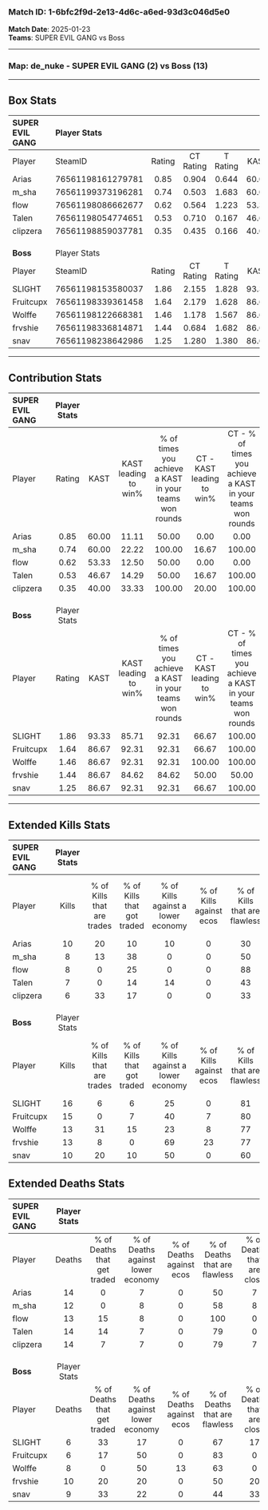 ### Match ID: 1-6bfc2f9d-2e13-4d6c-a6ed-93d3c046d5e0  
**Match Date**: 2025-01-23  
**Teams**: SUPER EVIL GANG vs Boss  

---  

### **Map**: de_nuke - SUPER EVIL GANG (2) vs Boss (13)  
---  

## Box Stats  

| **SUPER EVIL GANG** | Player Stats      |        |           |          |       |       |       |         |        |      |     |
| :- | :- | :-: | :-: | :-: | :-: | :-: | :-: | :-: | :-: | :-: | :-: |
| Player              | SteamID           | Rating | CT Rating | T Rating | KAST  |  ADR  | Kills | Assists | Deaths | K/D  | HS% |
| Arias               | 76561198161279781 |  0.85  |   0.904   |  0.644   | 60.00 | 83.4  |  10   |    1    |   14   | 0.71 | 70  |
| m_sha               | 76561199373196281 |  0.74  |   0.503   |  1.683   | 60.00 | 61.8  |   8   |    1    |   12   | 0.67 | 62  |
| flow                | 76561198086662677 |  0.62  |   0.564   |  1.223   | 53.33 | 54.6  |   8   |    0    |   13   | 0.62 | 25  |
| Talen               | 76561198054774651 |  0.53  |   0.710   |  0.167   | 46.67 | 62.8  |   7   |    3    |   14   | 0.50 | 42  |
| clipzera            | 76561198859037781 |  0.35  |   0.435   |  0.166   | 40.00 | 40.7  |   6   |    2    |   14   | 0.43 | 16  |
|                     |                   |        |           |          |       |       |       |         |        |      |     |
|                     |                   |        |           |          |       |       |       |         |        |      |     |
|                     |                   |        |           |          |       |       |       |         |        |      |     |
| **Boss**            | Player Stats      |        |           |          |       |       |       |         |        |      |     |
| Player              | SteamID           | Rating | CT Rating | T Rating | KAST  |  ADR  | Kills | Assists | Deaths | K/D  | HS% |
| SLIGHT              | 76561198153580037 |  1.86  |   2.155   |  1.828   | 93.33 | 114.2 |  16   |    6    |   6    | 2.67 | 50  |
| Fruitcupx           | 76561198339361458 |  1.64  |   2.179   |  1.628   | 86.67 | 83.3  |  15   |    4    |   6    | 2.50 | 53  |
| Wolffe              | 76561198122668381 |  1.46  |   1.178   |  1.567   | 86.67 | 82.6  |  13   |    6    |   8    | 1.63 | 46  |
| frvshie             | 76561198336814871 |  1.44  |   0.684   |  1.682   | 86.67 | 90.3  |  13   |    9    |   10   | 1.30 | 23  |
| snav                | 76561198238642986 |  1.25  |   1.280   |  1.380   | 86.67 | 84.1  |  10   |    4    |   9    | 1.11 | 30  |
---  

## Contribution Stats  

| **SUPER EVIL GANG** | Player Stats |       |                      |                                                        |                           |                                                             |                          |                                                            |
| :- | :-: | :-: | :-: | :-: | :-: | :-: | :-: | :-: |
| Player              |    Rating    | KAST  | KAST leading to win% | % of times you achieve a KAST in your teams won rounds | CT - KAST leading to win% | CT - % of times you achieve a KAST in your teams won rounds | T - KAST leading to win% | T - % of times you achieve a KAST in your teams won rounds |
| Arias               |     0.85     | 60.00 |        11.11         |                         50.00                          |           0.00            |                            0.00                             |          50.00           |                           100.00                           |
| m_sha               |     0.74     | 60.00 |        22.22         |                         100.00                         |           16.67           |                           100.00                            |          33.33           |                           100.00                           |
| flow                |     0.62     | 53.33 |        12.50         |                         50.00                          |           0.00            |                            0.00                             |          50.00           |                           100.00                           |
| Talen               |     0.53     | 46.67 |        14.29         |                         50.00                          |           16.67           |                           100.00                            |           0.00           |                            0.00                            |
| clipzera            |     0.35     | 40.00 |        33.33         |                         100.00                         |           20.00           |                           100.00                            |          100.00          |                           100.00                           |
|                     |              |       |                      |                                                        |                           |                                                             |                          |                                                            |
|                     |              |       |                      |                                                        |                           |                                                             |                          |                                                            |
|                     |              |       |                      |                                                        |                           |                                                             |                          |                                                            |
| **Boss**            | Player Stats |       |                      |                                                        |                           |                                                             |                          |                                                            |
| Player              |    Rating    | KAST  | KAST leading to win% | % of times you achieve a KAST in your teams won rounds | CT - KAST leading to win% | CT - % of times you achieve a KAST in your teams won rounds | T - KAST leading to win% | T - % of times you achieve a KAST in your teams won rounds |
| SLIGHT              |     1.86     | 93.33 |        85.71         |                         92.31                          |           66.67           |                           100.00                            |          90.91           |                           90.91                            |
| Fruitcupx           |     1.64     | 86.67 |        92.31         |                         92.31                          |           66.67           |                           100.00                            |          100.00          |                           90.91                            |
| Wolffe              |     1.46     | 86.67 |        92.31         |                         92.31                          |          100.00           |                           100.00                            |          90.91           |                           90.91                            |
| frvshie             |     1.44     | 86.67 |        84.62         |                         84.62                          |           50.00           |                            50.00                            |          90.91           |                           90.91                            |
| snav                |     1.25     | 86.67 |        92.31         |                         92.31                          |           66.67           |                           100.00                            |          100.00          |                           90.91                            |
---  

## Extended Kills Stats  

| **SUPER EVIL GANG** | Player Stats |                            |                            |                                    |                         |                              |                                 |                                       |                    |           |
| :- | :-: | :-: | :-: | :-: | :-: | :-: | :-: | :-: | :-: | :-: |
| Player              |    Kills     | % of Kills that are trades | % of Kills that got traded | % of Kills against a lower economy | % of Kills against ecos | % of Kills that are flawless | % of Kills that are close duels | % of Kills that are assisted by flash | Pistol Round Kills | AWP Kills |
| Arias               |      10      |             20             |             10             |                 10                 |            0            |              30              |               30                |                   0                   |         0          |     1     |
| m_sha               |      8       |             13             |             38             |                 0                  |            0            |              50              |               13                |                   0                   |         0          |     3     |
| flow                |      8       |             0              |             25             |                 0                  |            0            |              88              |                0                |                   0                   |         6          |     2     |
| Talen               |      7       |             0              |             14             |                 14                 |            0            |              43              |                0                |                   0                   |         0          |     0     |
| clipzera            |      6       |             33             |             17             |                 0                  |            0            |              33              |               33                |                   0                   |         0          |     0     |
|                     |              |                            |                            |                                    |                         |                              |                                 |                                       |                    |           |
|                     |              |                            |                            |                                    |                         |                              |                                 |                                       |                    |           |
|                     |              |                            |                            |                                    |                         |                              |                                 |                                       |                    |           |
| **Boss**            | Player Stats |                            |                            |                                    |                         |                              |                                 |                                       |                    |           |
| Player              |    Kills     | % of Kills that are trades | % of Kills that got traded | % of Kills against a lower economy | % of Kills against ecos | % of Kills that are flawless | % of Kills that are close duels | % of Kills that are assisted by flash | Pistol Round Kills | AWP Kills |
| SLIGHT              |      16      |             6              |             6              |                 25                 |            0            |              81              |                0                |                   0                   |         5          |     1     |
| Fruitcupx           |      15      |             0              |             7              |                 40                 |            7            |              80              |               13                |                  13                   |         0          |     3     |
| Wolffe              |      13      |             31             |             15             |                 23                 |            8            |              77              |                0                |                   0                   |         0          |     4     |
| frvshie             |      13      |             8              |             0              |                 69                 |           23            |              77              |                0                |                   0                   |         0          |     0     |
| snav                |      10      |             20             |             10             |                 50                 |            0            |              60              |               10                |                   0                   |         0          |     2     |
## Extended Deaths Stats  

| **SUPER EVIL GANG** | Player Stats |                             |                                   |                          |                               |                            |                           |               |
| :- | :-: | :-: | :-: | :-: | :-: | :-: | :-: | :-: |
| Player              |    Deaths    | % of Deaths that get traded | % of Deaths against lower economy | % of Deaths against ecos | % of Deaths that are flawless | % of Deaths that are close | % of Deaths while blinded | Deaths to AWP |
| Arias               |      14      |              0              |                 7                 |            0             |              50               |             7              |             0             |       0       |
| m_sha               |      12      |              0              |                 8                 |            0             |              58               |             8              |             0             |       0       |
| flow                |      13      |             15              |                 8                 |            0             |              100              |             0              |             0             |       3       |
| Talen               |      14      |             14              |                 7                 |            0             |              79               |             0              |             0             |       1       |
| clipzera            |      14      |              7              |                 7                 |            0             |              79               |             7              |            14             |       1       |
|                     |              |                             |                                   |                          |                               |                            |                           |               |
|                     |              |                             |                                   |                          |                               |                            |                           |               |
|                     |              |                             |                                   |                          |                               |                            |                           |               |
| **Boss**            | Player Stats |                             |                                   |                          |                               |                            |                           |               |
| Player              |    Deaths    | % of Deaths that get traded | % of Deaths against lower economy | % of Deaths against ecos | % of Deaths that are flawless | % of Deaths that are close | % of Deaths while blinded | Deaths to AWP |
| SLIGHT              |      6       |             33              |                17                 |            0             |              67               |             17             |             0             |       0       |
| Fruitcupx           |      6       |             17              |                50                 |            0             |              83               |             0              |             0             |       0       |
| Wolffe              |      8       |              0              |                50                 |            13            |              63               |             0              |             0             |       3       |
| frvshie             |      10      |             20              |                20                 |            0             |              50               |             20             |             0             |       0       |
| snav                |      9       |             33              |                22                 |            0             |              44               |             33             |             0             |       3       |
